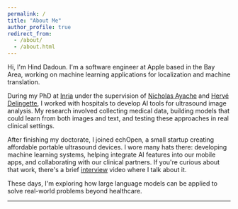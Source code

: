 ```yaml
---
permalink: /
title: "About Me"
author_profile: true
redirect_from: 
  - /about/
  - /about.html
---
```

Hi, I'm Hind Dadoun. I'm a software engineer at Apple based in the Bay Area, working on machine learning applications for localization and machine translation.

During my PhD at [Inria](https://inria.fr/fr) under the supervision of [Nicholas Ayache](https://scholar.google.com/citations?user=29XL16UAAAAJ&hl=fr) and [Hervé Delingette](https://scholar.google.fr/citations?user=7xnkHM0AAAAJ&hl=fr), I worked with hospitals to develop AI tools for ultrasound image analysis. My research involved collecting medical data, building models that could learn from both images and text, and testing these approaches in real clinical settings.

After finishing my doctorate, I joined echOpen, a small startup creating affordable portable ultrasound devices. I wore many hats there: developing machine learning systems, helping integrate AI features into our mobile apps, and collaborating with our clinical partners. If you're curious about that work, there's a brief [interview](https://www.echopen.com/ressources/videos/decouvrez-echopen-avec-hind-dadoun-phd-specialiste-en-intelligence-artificelle) video where I talk about it.

These days, I'm exploring how large language models can be applied to solve real-world problems beyond healthcare.

---
